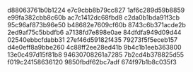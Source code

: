 d88063761b0b1224
e7c9cbb8b79cc827
1af6c289d59b8859
e99fa382cbb8c60b
ac7c1412dc68fbd8
c2da0b1bda91f3cb
95c96af873b96e50
b48682e7609cf60b
8743c6b371acde2b
2ed9af75c5bbdfb6
a7138fd7e898e0ae
84dfdfa949d09d44
02540ebbcfdabb31
27ef46d59182f435
79273f5f5eceb157
d4e0eff8a9bbe260
4c88ff2ee28ed41b
9b4c1b1eeb363800
13e0c497d15f81b8
94630708261a7285
7b2cd4b378825d55
f019c24158636120
9850fbdf62bc7adf
674f97b1b8c035f3
